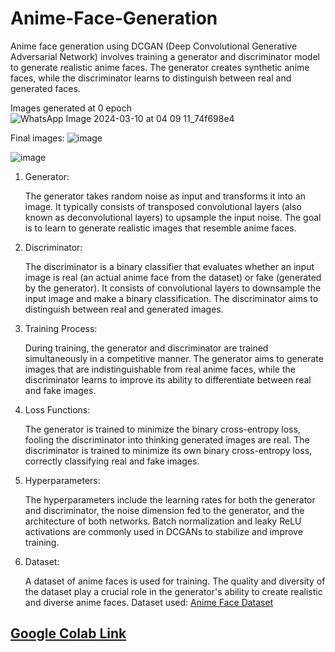 # Anime-Face-Generation

Anime face generation using DCGAN (Deep Convolutional Generative Adversarial Network) involves training a generator and discriminator model to generate realistic anime faces. The generator creates synthetic anime faces, while the discriminator learns to distinguish between real and generated faces. 

Images generated at 0 epoch
![WhatsApp Image 2024-03-10 at 04 09 11_74f698e4](https://github.com/phoeenniixx/Anime-Face-Generation/assets/116151399/b5c65e8e-d757-4262-b293-1a9e0e2ae223)

Final images:
![image](https://github.com/phoeenniixx/Anime-Face-Generation/assets/116151399/b3b843d7-7ee1-4949-8d84-5ad828728b37)

![image](https://github.com/phoeenniixx/Anime-Face-Generation/assets/116151399/33a45961-cce6-4095-a343-de8a685b6e49)





1. Generator:

    The generator takes random noise as input and transforms it into an image.
    It typically consists of transposed convolutional layers (also known as deconvolutional layers) to upsample the input noise.
    The goal is to learn to generate realistic images that resemble anime faces.
   
2. Discriminator:

    The discriminator is a binary classifier that evaluates whether an input image is real (an actual anime face from the dataset) or fake (generated by the generator).
    It consists of convolutional layers to downsample the input image and make a binary classification.
    The discriminator aims to distinguish between real and generated images.
   
3. Training Process:

    During training, the generator and discriminator are trained simultaneously in a competitive manner.
    The generator aims to generate images that are indistinguishable from real anime faces, while the discriminator learns to improve its ability to differentiate between real and fake images.
   
4. Loss Functions:

    The generator is trained to minimize the binary cross-entropy loss, fooling the discriminator into thinking generated images are real.
    The discriminator is trained to minimize its own binary cross-entropy loss, correctly classifying real and fake images.
   
5. Hyperparameters:

   The hyperparameters include the learning rates for both the generator and discriminator, the noise dimension fed to the generator, and the architecture of both networks.
   Batch normalization and leaky ReLU activations are commonly used in DCGANs to stabilize and improve training.
  
6. Dataset:

   A dataset of anime faces is used for training. The quality and diversity of the dataset play a crucial role in the generator's ability to create realistic and diverse anime faces.
   Dataset used: <a href = "https://www.kaggle.com/datasets/splcher/animefacedataset"> Anime Face Dataset</a>


## <a href = "https://colab.research.google.com/drive/1ZCds-bR0EBH7x8nFI2NbdDaOz7-Bppmn?usp=sharing"> Google Colab Link</a>
